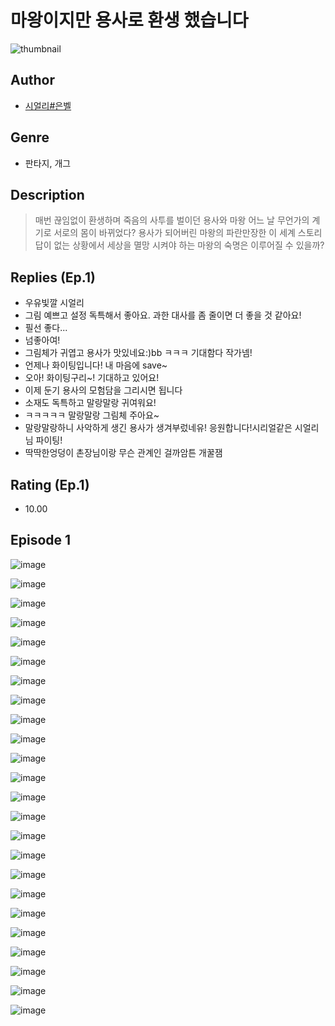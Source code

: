 # 마왕이지만 용사로 환생 했습니다
![thumbnail](https://image-comic.pstatic.net/user_contents_data/challenge_comic/2023/05/23/upload_7004562215822506036_480x623.jpeg)

## Author
- [시얼리#은벨](https://comic.naver.com/artistTitle?id=366868)

## Genre
- 판타지, 개그

## Description
> 매번 끊임없이 환생하며 죽음의 사투를 벌이던 용사와 마왕 어느 날 무언가의 계기로 서로의 몸이 바뀌었다? 용사가 되어버린 마왕의 파란만장한 이 세계 스토리 답이 없는 상황에서 세상을 멸망 시켜야 하는 마왕의 숙명은 이루어질 수 있을까?

## Replies (Ep.1)
- 우유빛깔 시얼리
- 그림 예쁘고 설정 독특해서 좋아요. 과한 대사를 좀 줄이면 더 좋을 것 같아요!
- 필선 좋다...
- 넘좋아여!
- 그림체가 귀엽고 용사가 맛있네요:)bb ㅋㅋㅋ 기대함다 작가넴!
- 언제나 화이팅입니다! 내 마음에 save~
- 오아! 화이팅구리~! 기대하고 있어요!
- 이제 둔기 용사의 모험담을 그리시면 됩니다
- 소재도 독특하고 말랑말랑 귀여워요!
- ㅋㅋㅋㅋㅋ 말랑말랑 그림체 주아요~
- 말랑말랑하니 사악하게 생긴 용사가 생겨부렀네유! 응원합니다!시리얼같은 시얼리님 파이팅!
- 딱딱한엉덩이 촌장님이랑 무슨 관계인 걸까암튼 개꿀잼

## Rating (Ep.1)
- 10.00

## Episode 1
![image](https://image-comic.pstatic.net/user_contents_data/challenge_comic/2023/05/23/366868/upload_3690249310554108470.jpeg)

![image](https://image-comic.pstatic.net/user_contents_data/challenge_comic/2023/05/23/366868/upload_7003719080070098995.jpeg)

![image](https://image-comic.pstatic.net/user_contents_data/challenge_comic/2023/05/23/366868/upload_3991086686996149808.jpeg)

![image](https://image-comic.pstatic.net/user_contents_data/challenge_comic/2023/05/23/366868/upload_3544956760158725731.jpeg)

![image](https://image-comic.pstatic.net/user_contents_data/challenge_comic/2023/05/23/366868/upload_3977633286829062197.jpeg)

![image](https://image-comic.pstatic.net/user_contents_data/challenge_comic/2023/05/23/366868/upload_7364339996124590177.jpeg)

![image](https://image-comic.pstatic.net/user_contents_data/challenge_comic/2023/05/23/366868/upload_7003435388152144741.jpeg)

![image](https://image-comic.pstatic.net/user_contents_data/challenge_comic/2023/05/23/366868/upload_3919928484815843385.jpeg)

![image](https://image-comic.pstatic.net/user_contents_data/challenge_comic/2023/05/23/366868/upload_3978424737632499252.jpeg)

![image](https://image-comic.pstatic.net/user_contents_data/challenge_comic/2023/05/23/366868/upload_7076673879186761317.jpeg)

![image](https://image-comic.pstatic.net/user_contents_data/challenge_comic/2023/05/23/366868/upload_4122874142061454390.jpeg)

![image](https://image-comic.pstatic.net/user_contents_data/challenge_comic/2023/05/23/366868/upload_7076052432553338423.jpeg)

![image](https://image-comic.pstatic.net/user_contents_data/challenge_comic/2023/05/23/366868/upload_3774688535100220467.jpeg)

![image](https://image-comic.pstatic.net/user_contents_data/challenge_comic/2023/05/23/366868/upload_3763096555804320821.jpeg)

![image](https://image-comic.pstatic.net/user_contents_data/challenge_comic/2023/05/23/366868/upload_3630526252587311417.jpeg)

![image](https://image-comic.pstatic.net/user_contents_data/challenge_comic/2023/05/23/366868/upload_3472387691451409765.jpeg)

![image](https://image-comic.pstatic.net/user_contents_data/challenge_comic/2023/05/23/366868/upload_7162186197000021047.jpeg)

![image](https://image-comic.pstatic.net/user_contents_data/challenge_comic/2023/05/23/366868/upload_3689634710065078839.jpeg)

![image](https://image-comic.pstatic.net/user_contents_data/challenge_comic/2023/05/23/366868/upload_3760840362960632117.jpeg)

![image](https://image-comic.pstatic.net/user_contents_data/challenge_comic/2023/05/23/366868/upload_7219944432600627297.jpeg)

![image](https://image-comic.pstatic.net/user_contents_data/challenge_comic/2023/05/23/366868/upload_4134922814638679396.jpeg)

![image](https://image-comic.pstatic.net/user_contents_data/challenge_comic/2023/05/23/366868/upload_7162183765998057061.jpeg)

![image](https://image-comic.pstatic.net/user_contents_data/challenge_comic/2023/05/23/366868/upload_7293915171857446192.jpeg)

![image](https://image-comic.pstatic.net/user_contents_data/challenge_comic/2023/05/23/366868/upload_7233115464370565431.jpeg)
